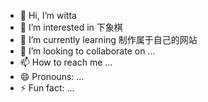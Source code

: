 - 👋 Hi, I’m witta
- 👀 I’m interested in 下象棋
- 🌱 I’m currently learning 制作属于自己的网站
- 💞️ I’m looking to collaborate on ...
- 📫 How to reach me ...
- 😄 Pronouns: ...
- ⚡ Fun fact: ...

<!---
gebedawang/gebedawang is a ✨ special ✨ repository because its `README.md` (this file) appears on your GitHub profile.
You can click the Preview link to take a look at your changes.
--->
